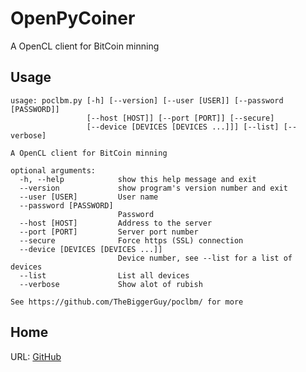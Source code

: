 OpenPyCoiner
============

A OpenCL client for BitCoin minning

Usage
-----
	usage: poclbm.py [-h] [--version] [--user [USER]] [--password [PASSWORD]]
	                 [--host [HOST]] [--port [PORT]] [--secure]
	                 [--device [DEVICES [DEVICES ...]]] [--list] [--verbose]
	
	A OpenCL client for BitCoin minning
	
	optional arguments:
	  -h, --help            show this help message and exit
	  --version             show program's version number and exit
	  --user [USER]         User name
	  --password [PASSWORD]
	                        Password
	  --host [HOST]         Address to the server
	  --port [PORT]         Server port number
	  --secure              Force https (SSL) connection
	  --device [DEVICES [DEVICES ...]]
	                        Device number, see --list for a list of devices
	  --list                List all devices
	  --verbose             Show alot of rubish
	
	See https://github.com/TheBiggerGuy/poclbm/ for more

Home
----
URL: [GitHub](https://github.com/TheBiggerGuy/poclbm/)
